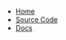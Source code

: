* [Home](https://composer-team.github.io)
* [Source Code](https://github.com/Composer-Team/Beethoven-Software)
* [Docs](/)